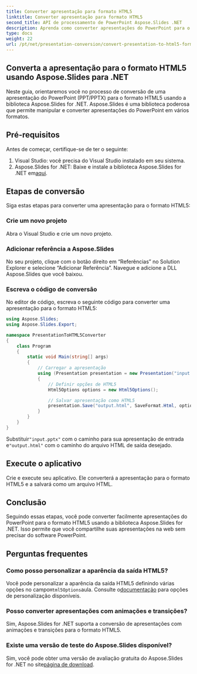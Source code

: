 ```yaml
---
title: Converter apresentação para formato HTML5
linktitle: Converter apresentação para formato HTML5
second_title: API de processamento de PowerPoint Aspose.Slides .NET
description: Aprenda como converter apresentações do PowerPoint para o formato HTML5 usando Aspose.Slides for .NET. Conversão fácil e eficiente para compartilhamento na web.
type: docs
weight: 22
url: /pt/net/presentation-conversion/convert-presentation-to-html5-format/
---
```

## Converta a apresentação para o formato HTML5 usando Aspose.Slides para .NET

Neste guia, orientaremos você no processo de conversão de uma apresentação do PowerPoint (PPT/PPTX) para o formato HTML5 usando a biblioteca Aspose.Slides for .NET. Aspose.Slides é uma biblioteca poderosa que permite manipular e converter apresentações do PowerPoint em vários formatos.

## Pré-requisitos

Antes de começar, certifique-se de ter o seguinte:

1. Visual Studio: você precisa do Visual Studio instalado em seu sistema.
2.  Aspose.Slides for .NET: Baixe e instale a biblioteca Aspose.Slides for .NET em[aqui](https://downloads.aspose.com/slides/net).

## Etapas de conversão

Siga estas etapas para converter uma apresentação para o formato HTML5:

### Crie um novo projeto

Abra o Visual Studio e crie um novo projeto.

### Adicionar referência a Aspose.Slides

No seu projeto, clique com o botão direito em “Referências” no Solution Explorer e selecione “Adicionar Referência”. Navegue e adicione a DLL Aspose.Slides que você baixou.

### Escreva o código de conversão

No editor de código, escreva o seguinte código para converter uma apresentação para o formato HTML5:

```csharp
using Aspose.Slides;
using Aspose.Slides.Export;

namespace PresentationToHTML5Converter
{
    class Program
    {
        static void Main(string[] args)
        {
            // Carregar a apresentação
            using (Presentation presentation = new Presentation("input.pptx"))
            {
                // Definir opções de HTML5
                Html5Options options = new Html5Options();

                // Salvar apresentação como HTML5
                presentation.Save("output.html", SaveFormat.Html, options);
            }
        }
    }
}
```

 Substituir`"input.pptx"` com o caminho para sua apresentação de entrada e`"output.html"` com o caminho do arquivo HTML de saída desejado.

## Execute o aplicativo

Crie e execute seu aplicativo. Ele converterá a apresentação para o formato HTML5 e a salvará como um arquivo HTML.

## Conclusão

Seguindo essas etapas, você pode converter facilmente apresentações do PowerPoint para o formato HTML5 usando a biblioteca Aspose.Slides for .NET. Isso permite que você compartilhe suas apresentações na web sem precisar do software PowerPoint.

## Perguntas frequentes

### Como posso personalizar a aparência da saída HTML5?

 Você pode personalizar a aparência da saída HTML5 definindo várias opções no campo`Html5Options`aula. Consulte o[documentação](https://reference.aspose.com/slides/net/aspose.slides.export/html5options) para opções de personalização disponíveis.

### Posso converter apresentações com animações e transições?

Sim, Aspose.Slides for .NET suporta a conversão de apresentações com animações e transições para o formato HTML5.

### Existe uma versão de teste do Aspose.Slides disponível?

 Sim, você pode obter uma versão de avaliação gratuita do Aspose.Slides for .NET no site[página de download](https://releases.aspose.com/slides/net).